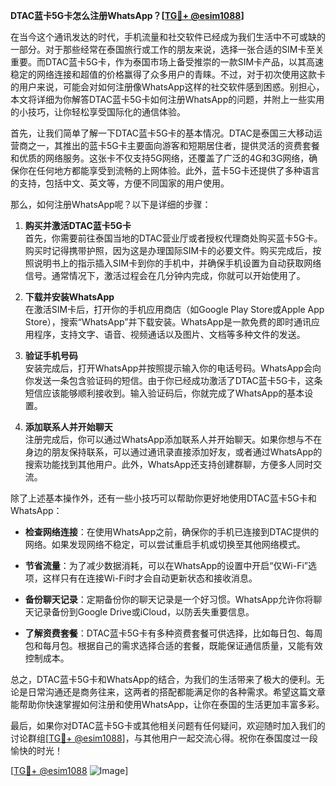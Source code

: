 **DTAC蓝卡5G卡怎么注册WhatsApp？[[TG💪+ @esim1088](https://t.me/s/esim1088)]**

在当今这个通讯发达的时代，手机流量和社交软件已经成为我们生活中不可或缺的一部分。对于那些经常在泰国旅行或工作的朋友来说，选择一张合适的SIM卡至关重要。而DTAC蓝卡5G卡，作为泰国市场上备受推崇的一款SIM卡产品，以其高速稳定的网络连接和超值的价格赢得了众多用户的青睐。不过，对于初次使用这款卡的用户来说，可能会对如何注册像WhatsApp这样的社交软件感到困惑。别担心，本文将详细为你解答DTAC蓝卡5G卡如何注册WhatsApp的问题，并附上一些实用的小技巧，让你轻松享受国际化的通信体验。

首先，让我们简单了解一下DTAC蓝卡5G卡的基本情况。DTAC是泰国三大移动运营商之一，其推出的蓝卡5G卡主要面向游客和短期居住者，提供灵活的资费套餐和优质的网络服务。这张卡不仅支持5G网络，还覆盖了广泛的4G和3G网络，确保你在任何地方都能享受到流畅的上网体验。此外，蓝卡5G卡还提供了多种语言的支持，包括中文、英文等，方便不同国家的用户使用。

那么，如何注册WhatsApp呢？以下是详细的步骤：

1. **购买并激活DTAC蓝卡5G卡**  
   首先，你需要前往泰国当地的DTAC营业厅或者授权代理商处购买蓝卡5G卡。购买时记得携带护照，因为这是办理国际SIM卡的必要文件。购买完成后，按照说明书上的指示插入SIM卡到你的手机中，并确保手机设置为自动获取网络信号。通常情况下，激活过程会在几分钟内完成，你就可以开始使用了。

2. **下载并安装WhatsApp**  
   在激活SIM卡后，打开你的手机应用商店（如Google Play Store或Apple App Store），搜索“WhatsApp”并下载安装。WhatsApp是一款免费的即时通讯应用程序，支持文字、语音、视频通话以及图片、文档等多种文件的发送。

3. **验证手机号码**  
   安装完成后，打开WhatsApp并按照提示输入你的电话号码。WhatsApp会向你发送一条包含验证码的短信。由于你已经成功激活了DTAC蓝卡5G卡，这条短信应该能够顺利接收到。输入验证码后，你就完成了WhatsApp的基本设置。

4. **添加联系人并开始聊天**  
   注册完成后，你可以通过WhatsApp添加联系人并开始聊天。如果你想与不在身边的朋友保持联系，可以通过通讯录直接添加好友，或者通过WhatsApp的搜索功能找到其他用户。此外，WhatsApp还支持创建群聊，方便多人同时交流。

除了上述基本操作外，还有一些小技巧可以帮助你更好地使用DTAC蓝卡5G卡和WhatsApp：

- **检查网络连接**：在使用WhatsApp之前，确保你的手机已连接到DTAC提供的网络。如果发现网络不稳定，可以尝试重启手机或切换至其他网络模式。
  
- **节省流量**：为了减少数据消耗，可以在WhatsApp的设置中开启“仅Wi-Fi”选项，这样只有在连接Wi-Fi时才会自动更新状态和接收消息。

- **备份聊天记录**：定期备份你的聊天记录是一个好习惯。WhatsApp允许你将聊天记录备份到Google Drive或iCloud，以防丢失重要信息。

- **了解资费套餐**：DTAC蓝卡5G卡有多种资费套餐可供选择，比如每日包、每周包和每月包。根据自己的需求选择合适的套餐，既能保证通信质量，又能有效控制成本。

总之，DTAC蓝卡5G卡和WhatsApp的结合，为我们的生活带来了极大的便利。无论是日常沟通还是商务往来，这两者的搭配都能满足你的各种需求。希望这篇文章能帮助你快速掌握如何注册和使用WhatsApp，让你在泰国的生活更加丰富多彩。

最后，如果你对DTAC蓝卡5G卡或其他相关问题有任何疑问，欢迎随时加入我们的讨论群组[[TG💪+ @esim1088](https://t.me/s/esim1088)]，与其他用户一起交流心得。祝你在泰国度过一段愉快的时光！

[[TG💪+ @esim1088](https://t.me/s/esim1088) ![Image](https://i.postimg.cc/4NQfJmqS/Snipaste-2025-05-13-00-14-12.png)]